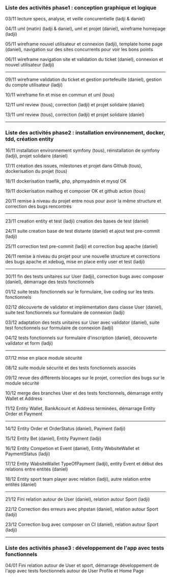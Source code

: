 ### Liste des activités phase1 : conception graphique et logique

03/11 lecture specs, analyse, et veille concurentielle (ladji & daniel)

04/11 uml (matin) (ladji & daniel), uml et projet (daniel), wireframe homepage (ladji)

05/11 wireframe nouvel utilisateur et connexion (ladji), template home page (daniel), navigation sur des sites concurrents pour voir les bons points

06/11 wireframe navigation site et validation du ticket (daniel), connexion et nouvel utilisateur (ladji)

---
09/11 wireframe validation du ticket et gestion portefeuille (daniel), gestion du compte utilisateur (ladji)

10/11 wireframe fin et mise en commun et uml (tous)

12/11 uml review (tous), correction (ladji) et projet solidaire (daniel)

13/11 uml review (tous), correction (ladji) et projet solidaire (daniel)

---
### Liste des activités phase2 : installation environnement, docker, tdd, création entity

16/11 installation environnement symfony (tous), réinstallation de symfony (ladji), projet solidaire (daniel)

17/11 création des issues, milestones et projet dans Github (tous), dockerisation du projet (tous)

18/11 dockerisation traefik, php, phpmyadmin et mysql OK

19/11 dockerisation mailhog et composer OK et github action (tous)

20/11 remise à niveau du projet entre nous pour avoir la même structure et correction des bugs rencontrés

---
23/11 creation entity et test (ladji) creation des bases de test (daniel)

24/11 suite creation base de test distante (daniel) et ajout test pre-commit (ladji)

25/11 correction test pre-commit (ladji) et correction bug apache (daniel)

26/11 remise à niveau du projet pour une nouvelle structure et corrections des bugs apache et xdebug, mise en place entiy user et test (ladji)

---
30/11 fin des tests unitaires sur User (ladji), correction bugs avec composer (daniel), démarrage des tests fonctionnels

01/12 suite tests fonctionnels sur le formulaire, live coding sur les tests fonctionnels

02/12 découverte de validator et implémentation dans classe User (daniel), suite test fonctionnels sur formulaire de connexion (ladji)

03/12 adaptation des tests unitaires sur User avec validator (daniel), suite test fonctionnels sur formulaire de connexion (ladji)

04/12 tests fonctionnels sur formulaire d'inscription (daniel), découverte validator et form (ladji)

---
07/12 mise en place module sécurité

08/12 suite module sécurité et des tests fonctionnels associés

09/12 revue des différents blocages sur le projet, correction des bugs sur le module sécurité

10/12 merge des branches User et des tests fonctionnels, démarrage entity Wallet et Address

11/12 Entity Wallet, BankAcount et Address terminées, démarrage Entity Order et Payment

---
14/12 Entity Order et OrderStatus (daniel), Payment (ladji)

15/12 Entity Bet (daniel), Entity Payment (ladji)

16/12 Entity Competion et Event (daniel), Entity WebsiteWallet et PaymentStatus (ladji)

17/12 Entity WabsiteWallet TypeOfPayment (ladji), entity Event et début des relations entre entités (daniel)

18/12 Entity sport team player avec relation (ladji), autre relation entre entités (daniel)

---
21/12 Fini relation autour de User (daniel), relation autour Sport (ladji)

22/12 Correction des erreurs avec phpstan (daniel), relation autour Sport (ladji)

23/12 Correction bug avec composer on CI (daniel), relation autour Sport (ladji)

---
### Liste des activités phase3 : développement de l'app avec tests fonctionnels

04/01 Fini relation autour de User et sport, démarrage développement de l'app avec tests fonctionnels autour de 
User Profile et Home Page